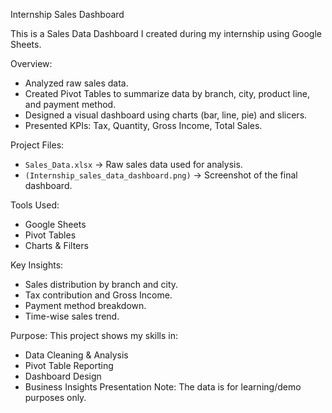  Internship Sales Dashboard 

This is a Sales Data Dashboard I created during my internship using Google Sheets.

 Overview:
- Analyzed raw sales data.
- Created Pivot Tables to summarize data by branch, city, product line, and payment method.
- Designed a visual dashboard using charts (bar, line, pie) and slicers.
- Presented KPIs: Tax, Quantity, Gross Income, Total Sales.

Project Files:
- `Sales_Data.xlsx` → Raw sales data used for analysis.
- `(Internship_sales_data_dashboard.png)` → Screenshot of the final dashboard.

Tools Used:
- Google Sheets
- Pivot Tables
- Charts & Filters

 Key Insights:
- Sales distribution by branch and city.
- Tax contribution and Gross Income.
- Payment method breakdown.
- Time-wise sales trend.

 Purpose:
This project shows my skills in:
- Data Cleaning & Analysis
- Pivot Table Reporting
- Dashboard Design
- Business Insights Presentation
Note: The data is for learning/demo purposes only.



